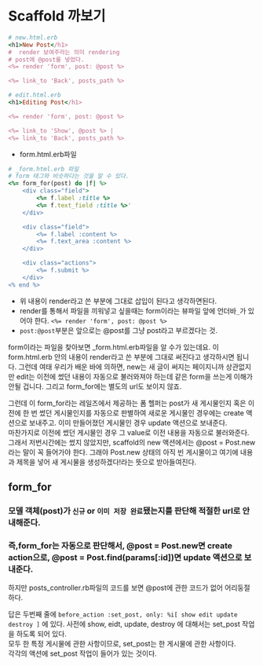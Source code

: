 # Scaffold 까보기

```Ruby
# new.html.erb
<h1>New Post</h1>
#  render 보여주라는 의미 rendering 
# post에 @post를 넣었다.
<%= render 'form', post: @post %>

<%= link_to 'Back', posts_path %>
```
```Ruby
# edit.html.erb
<h1>Editing Post</h1>

<%= render 'form', post: @post %>

<%= link_to 'Show', @post %> |
<%= link_to 'Back', posts_path %>
```


- form.html.erb파일
```Ruby
# _form.html.erb 파일
# form 태그와 비슷하다는 것을 알 수 있다.
<%= form_for(post) do |f| %>
    <div class="field">
        <%= f.label :title %>
        <%= f.text_field :title %>'
    </div>

    <div class="field">
        <%= f.label :content %>
        <%= f.text_area :content %>
    </div>

    <div class="actions">
        <%= f.submit %>
    </div>
<% end %>
```
- 위 내용이 render라고 쓴 부분에 그대로 삽입이 된다고 생각하면된다.
- render를 통해서 파일을 끼워넣고 싶을때는 form이라는 뷰파일 앞에 언더바`_`가 있어야 한다. `<%= render 'form', post: @post %>`
- `post:@post`부분은 앞으로는 @post를 그냥 post라고 부르겠다는 것.

form이라는 파일을 찾아보면 _form.html.erb파일을 알 수가 있는데요. 이 form.html.erb 안의 내용이 render라고 쓴 부분에 그대로 써진다고 생각하시면 됩니다. 그런데 여태 우리가 배운 바에 의하면, new는 새 글이 써지는 페이지니까 상관없지만 edit는 이전에 썼던 내용이 자동으로 불러와져야 하는데 같은 form을 쓰는게 이해가 안될 겁니다. 그리고 form_for에는 별도의 url도 보이지 않죠.

그런데 이 form_for라는 레일즈에서 제공하는 폼 헬퍼는 post가 새 게시물인지 혹은 이전에 한 번 썼던 게시물인지를 자동으로 판별하여 새로운 게시물인 경우에는 create 액션으로 보내주고. 이미 만들어졌던 게시물인 경우 update 액션으로 보내준다. <br>
마찬가지로 이전에 썼던 게시물인 경우 그 value로 이전 내용을 자동으로 불러와준다. 그래서 저번시간에는 썼지 않았지만, scaffold의 new 액션에서는 @post = Post.new라는 말이 꼭 들어가야 한다. 그래야 Post.new 상태의 아직 빈 게시물이고 여기에 내용과 제목을 넣어 새 게시물을 생성하겠다!라는 뜻으로 받아들여진다.


## form_for
### 모델 객체(post)가 `신규` or `이미 저장 완료`됐는지를 판단해 적절한 url로 안내해준다.

### 즉,form_for는 자동으로 판단해서, @post = Post.new면 create action으로, @post = Post.find(params[:id])면 update 액션으로 보내준다.

하지만 posts_controller.rb파일의 코드를 보면 @post에 관한 코드가 없어 어리둥절하다. 

답은 두번째 줄에 
```before_action :set_post, only: %i[ show edit update destroy ]``` 에 있다. 
사전에 show, eidt, update, destroy 에 대해서는 set_post 작업을 하도록 되어 있다. <br>
모두 한 특정 게시물에 관한 사항이므로, set_post는 한 게시물에 관한 사항이다.
<br> 각각의 액션에 set_post 작업이 들어가 있는 것이다.